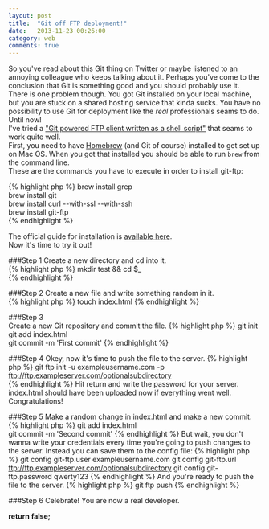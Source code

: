```yaml
---
layout: post
title:  "Git off FTP deployment!"
date:   2013-11-23 00:26:00
category: web
comments: true
---
```


So you've read about this Git thing on Twitter or maybe listened to an annoying colleague who keeps talking about it. Perhaps you've come to the conclusion that Git  is something good and you should probably use it.  
There is one problem though. You got Git installed on your local machine, but you are stuck on a shared hosting service that kinda sucks. You have no possibility to use Git for deployment like the *real* professionals seams to do. Until now!  
I've tried a ["Git powered FTP client written as a shell script"](https://github.com/git-ftp/git-ftp) that seams to work quite well.  
First, you need to have [Homebrew](http://brew.sh) (and Git of course) installed to get set up on Mac OS. When you got that installed you should be able to run `brew` from the command line.  
These are the commands you have to execute in order to install git-ftp:  

{% highlight php %}
brew install grep  
brew install git  
brew install curl --with-ssl --with-ssh  
brew install git-ftp  
{% endhighlight %}

The official guide for installation is [available here](https://github.com/git-ftp/git-ftp/blob/develop/INSTALL.md).  
Now it's time to try it out!

###Step 1
Create a new directory and cd into it.  
{% highlight php %}
mkdir test && cd $_  
{% endhighlight %}

###Step 2
Create a new file and write something random in it.  
{% highlight php %}
touch index.html 
{% endhighlight %}

###Step 3  
Create a new Git repository and commit the file.
{% highlight php %}
git init  
git add index.html  
git commit -m 'First commit'
{% endhighlight %}

###Step 4
Okey, now it's time to push the file to the server. 
{% highlight php %}
git ftp init -u exampleusername.com -p ftp://ftp.exampleserver.com/optionalsubdirectory  
{% endhighlight %}
Hit return and write the password for your server. index.html should have been uploaded now if everything went well. Congratulations!  

###Step 5
Make a random change in index.html and make a new commit.
{% highlight php %} 
git add index.html  
git commit -m 'Second commit'
{% endhighlight %}
But wait, you don't wanna write your credentials every time you're going to push changes to the server. Instead you can save them to the config file:
{% highlight php %}
git config git-ftp.user exampleusername.com
git config git-ftp.url ftp://ftp.exampleserver.com/optionalsubdirectory
git config git-ftp.password qwerty123
{% endhighlight %}
And you're ready to push the file to the server.
{% highlight php %}
git ftp push
{% endhighlight %}

###Step 6
Celebrate! You are now a real developer.

**return false;**

